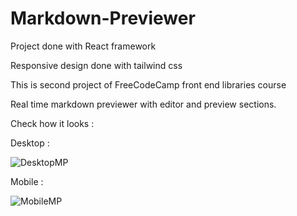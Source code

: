 # Markdown-Previewer

Project done with React framework

Responsive design done with tailwind css

This is second project of FreeCodeCamp front end libraries course

Real time markdown previewer with editor and preview sections.

Check how it looks :

Desktop : 


![DesktopMP](https://user-images.githubusercontent.com/62839581/113311871-06532380-930a-11eb-9c0a-92384b846384.png)


Mobile : 


![MobileMP](https://user-images.githubusercontent.com/62839581/113311896-0bb06e00-930a-11eb-9a7f-389a4a9faa08.png)








